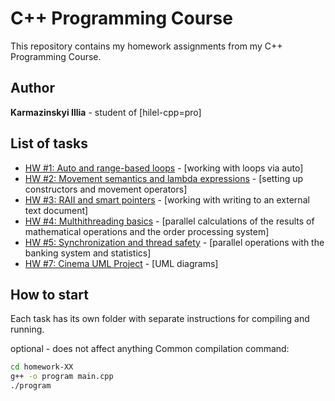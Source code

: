 # C++ Programming Course

This repository contains my homework assignments from my C++ Programming Course.

## Author
**Karmazinskyi Illia** - student of [hilel-cpp=pro]

## List of tasks

- [HW #1: Auto and range-based loops](./homework-01/) - [working with loops via auto]
- [HW #2: Movement semantics and lambda expressions](./homework-02/) - [setting up constructors and movement operators]
- [HW #3: RAII and smart pointers](./homework-03/) - [working with writing to an external text document]
- [HW #4: Multhithreading basics](./homework-04/) - [parallel calculations of the results of mathematical operations and the order processing system]
- [HW #5: Synchronization and thread safety](./homework-05/) - [parallel operations with the banking system and statistics]
- [HW #7: Cinema UML Project](./cinema-uml-project/) - [UML diagrams]

## How to start

Each task has its own folder with separate instructions for compiling and running.

optional - does not affect anything
Common compilation command:
```bash
cd homework-XX
g++ -o program main.cpp
./program

